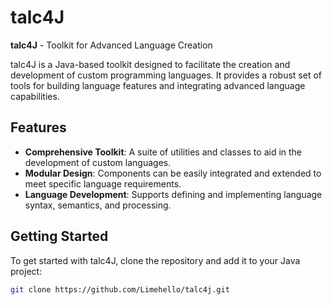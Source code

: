 # talc4J

**talc4J** - Toolkit for Advanced Language Creation

talc4J is a Java-based toolkit designed to facilitate the creation and development of custom programming languages. It provides a robust set of tools for building language features and integrating advanced language capabilities.

## Features

- **Comprehensive Toolkit**: A suite of utilities and classes to aid in the development of custom languages.
- **Modular Design**: Components can be easily integrated and extended to meet specific language requirements.
- **Language Development**: Supports defining and implementing language syntax, semantics, and processing.

## Getting Started

To get started with talc4J, clone the repository and add it to your Java project:

```bash
git clone https://github.com/Limehello/talc4j.git
